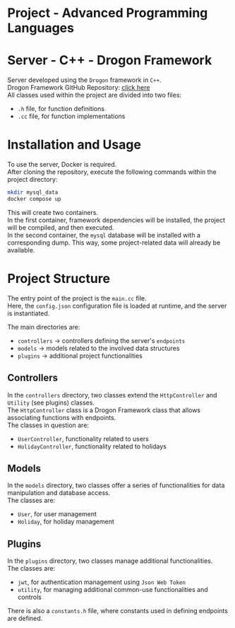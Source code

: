 # Project - Advanced Programming Languages
# Server - C++ - Drogon Framework

Server developed using the `Drogon` framework in `C++`.<br>
Drogon Framework GitHub Repository: <a href="https://github.com/drogonframework/drogon" target="_blank">click here</a><br>
All classes used within the project are divided into two files:
- `.h` file, for function definitions
- `.cc` file, for function implementations

# Installation and Usage
To use the server, Docker is required.<br>
After cloning the repository, execute the following commands within the project directory:
```bash
mkdir mysql_data
docker compose up
```
This will create two containers.<br>
In the first container, framework dependencies will be installed, the project will be compiled, and then executed.<br>
In the second container, the `mysql` database will be installed with a corresponding dump. This way, some project-related data will already be available.

# Project Structure
The entry point of the project is the `main.cc` file.<br>
Here, the `config.json` configuration file is loaded at runtime, and the server is instantiated.

The main directories are:
- `controllers` -> controllers defining the server's `endpoints`
- `models` -> models related to the involved data structures
- `plugins` -> additional project functionalities

## Controllers
In the `controllers` directory, two classes extend the `HttpController` and `Utility` (see plugins) classes.<br>
The `HttpController` class is a Drogon Framework class that allows associating functions with endpoints.<br>
The classes in question are:
- `UserController`, functionality related to users
- `HolidayController`, functionality related to holidays

## Models
In the `models` directory, two classes offer a series of functionalities for data manipulation and database access.<br>
The classes are:
- `User`, for user management
- `Holiday`, for holiday management

## Plugins
In the `plugins` directory, two classes manage additional functionalities.<br>
The classes are:
- `jwt`, for authentication management using `Json Web Token`
- `utility`, for managing additional common-use functionalities and controls

There is also a `constants.h` file, where constants used in defining endpoints are defined.
